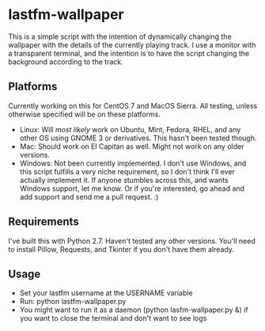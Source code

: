 # lastfm-wallpaper
This is a simple script with the intention of dynamically changing the wallpaper with the details of the currently playing track.
I use a monitor with a transparent terminal, and the intention is to have the script changing the background according to the track.

## Platforms
Currently working on this for CentOS 7 and MacOS Sierra. All testing, unless otherwise specified will be on these platforms.
* Linux: Will *most likely* work on Ubuntu, Mint, Fedora, RHEL, and any other OS using GNOME 3 or derivatives. This hasn't been tested though.
* Mac: Should work on El Capitan as well. Might not work on any older versions.
* Windows: Not been currently implemented. I don't use Windows, and this script fulfills a very niche requirement, so I don't think I'll ever actually implement it. If anyone stumbles across this, and wants Windows support, let me know. Or if you're interested, go ahead and add support and send me a pull request. :)


## Requirements
I've built this with Python 2.7. Haven't tested any other versions.
You'll need to install Pillow, Requests, and Tkinter if you don't have them already.

## Usage
* Set your lastfm username at the USERNAME variable
* Run: python lastfm-wallpaper.py
* You might want to run it as a daemon (python lasfm-wallpaper.py &) if you want to close the terminal and don't want to see logs